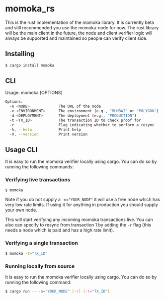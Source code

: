 # momoka_rs

This is the rust implementation of the momoka library. It is currently beta and still recommended you use the momoka-node for now. The rust library will be the main client in the future, the node and client verifier logic will always be supported and maintained so people can verify client side.

## Installing

```bash
$ cargo install momoka
```

## CLI

Usage: momoka [OPTIONS]

```bash
Options:
  -n <NODE>             The URL of the node
  -e <ENVIRONMENT>      The environment (e.g., "MUMBAI" or "POLYGON")
  -d <DEPLOYMENT>       The deployment (e.g., "PRODUCTION")
  -t <TX_ID>            The transaction ID to check proof for
  -r                    Flag indicating whether to perform a resync
  -h, --help            Print help
  -V, --version         Print version
```

## Usage CLI

It is easy to run the momoka verifier locally using cargo. You can do so by running the following commands:

### Verifying live transactions

```bash
$ momoka
```

Note if you do not supply a `-n="YOUR_NODE"` it will use a free node which has very low rate limits. If using it for anything in production you should supply your own node.

This will start verifying any incoming momoka transactions live. You can also can specify to resync from transaction 1 by adding the `-r` flag (this needs a node which is paid and has a high rate limit).

### Verifying a single transaction

```bash
$ momoka -t="TX_ID"
```

### Running locally from source

It is easy to run the momoka verifier locally using cargo. You can do so by running the following command:

```bash
$ cargo run -- -n="YOUR_NODE" [-r] [-t="TX_ID"]
```
